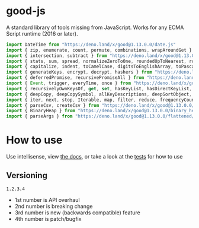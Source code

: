 # good-js

A standard library of tools missing from JavaScript. Works for any ECMA Script runtime (2016 or later).

```js
import DateTime from "https://deno.land/x/good@1.13.0.0/date.js"
import { zip, enumerate, count, permute, combinations, wrapAroundGet } from "https://deno.land/x/good@1.13.0.0/array.js"
import { intersection, subtract } from "https://deno.land/x/good@1.13.0.0/set.js"
import { stats, sum, spread, normalizeZeroToOne, roundedUpToNearest, roundedDownToNearest } from "https://deno.land/x/good@1.13.0.0/math.js"
import { capitalize, indent, toCamelCase, digitsToEnglishArray, toPascalCase, toKebabCase, toSnakeCase, toScreamingKebabCase, toScreamingSnakeCase, toRepresentation, toString, regex, findAll, iterativelyFindAll, escapeRegexMatch, escapeRegexReplace, extractFirst, isValidIdentifier, removeCommonPrefix, didYouMean } from "https://deno.land/x/good@1.13.0.0/string.js"
import { generateKeys, encrypt, decrypt, hashers } from "https://deno.land/x/good@1.13.0.0/encryption.js"
import { deferredPromise, recursivePromiseAll } from "https://deno.land/x/good@1.13.0.0/async.js"
import { Event, trigger, everyTime, once } from "https://deno.land/x/good@1.13.0.0/events.js"
import { recursivelyOwnKeysOf, get, set, hasKeyList, hasDirectKeyList, remove, merge, compareProperty, recursivelyIterateOwnKeysOf } from "https://deno.land/x/good@1.13.0.0/object.js"
import { deepCopy, deepCopySymbol, allKeyDescriptions, deepSortObject, shallowSortObject, isGeneratorObject,isAsyncIterable, isSyncIterable, isIterableTechnically, isSyncIterableObjectOrContainer, allKeys } from "https://deno.land/x/good@1.13.0.0/value.js"
import { iter, next, stop, Iterable, map, filter, reduce, frequencyCount, zip, count, enumerate, permute, combinations, slices, asyncIteratorToList, concurrentlyTransform, forkBy } from "https://deno.land/x/good@1.13.0.0/iterable.js"
import { parseCsv, createCsv } from "https://deno.land/x/good@1.13.0.0/csv.js"
import { BinaryHeap } from "https://deno.land/x/good@1.13.0.0/binary_heap.js"
import { parseArgs } from "https://deno.land/x/good@1.13.0.0/flattened/parse_args.js"
```


# How to use

Use intellisense, view [the docs](https://deno.land/x/good?doc), or take a look at the [tests](https://github.com/jeff-hykin/good-js/tree/master/tests) for how to use

## Versioning

`1.2.3.4`
- 1st number is API overhaul
- 2nd number is breaking change
- 3rd number is new (backwards compatible) feature 
- 4th number is patch/bugfix